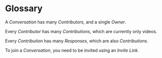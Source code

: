 # Glossary

A _Conversation_ has many _Contributors_, and a single _Owner_.

Every _Contributor_ has many _Contributions_, which are currently only videos.

Every _Contribution_ has many _Responses_, which are also _Contributions_.

To join a _Conversation_, you need to be invited using an _Invite Link_.